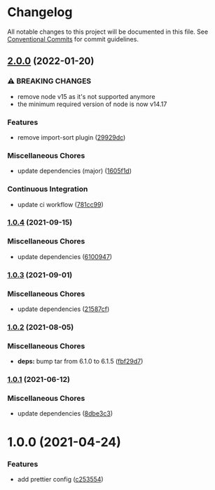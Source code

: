 # Changelog

All notable changes to this project will be documented in this file. See
[Conventional Commits](https://conventionalcommits.org) for commit guidelines.

## [2.0.0](https://github.com/rweich/prettier-config/compare/v1.0.4...v2.0.0) (2022-01-20)


### ⚠ BREAKING CHANGES

* remove node v15 as it's not supported anymore
* the minimum required version of node is now v14.17

### Features

* remove import-sort plugin ([29929dc](https://github.com/rweich/prettier-config/commit/29929dc2f213cffcf79010f3ecf329df89e0249b))


### Miscellaneous Chores

* update dependencies (major) ([1605f1d](https://github.com/rweich/prettier-config/commit/1605f1d9cadadfc0f79105ef16c5aacd45938b6c))


### Continuous Integration

* update ci workflow ([781cc99](https://github.com/rweich/prettier-config/commit/781cc991d0e34c340cb50c8e7692b766a2f5bca3))

### [1.0.4](https://github.com/rweich/prettier-config/compare/v1.0.3...v1.0.4) (2021-09-15)


### Miscellaneous Chores

* update dependencies ([6100947](https://github.com/rweich/prettier-config/commit/61009471dcb6400b377562a7ae81d6d7855f4a9c))

### [1.0.3](https://github.com/rweich/prettier-config/compare/v1.0.2...v1.0.3) (2021-09-01)


### Miscellaneous Chores

* update dependencies ([21587cf](https://github.com/rweich/prettier-config/commit/21587cf4db3f0347f3956200c85f42dc641f9c23))

### [1.0.2](https://github.com/rweich/prettier-config/compare/v1.0.1...v1.0.2) (2021-08-05)


### Miscellaneous Chores

* **deps:** bump tar from 6.1.0 to 6.1.5 ([fbf29d7](https://github.com/rweich/prettier-config/commit/fbf29d7b68a27d7a8235386a69b659c1a14e4cef))

### [1.0.1](https://github.com/rweich/prettier-config/compare/v1.0.0...v1.0.1) (2021-06-12)


### Miscellaneous Chores

* update dependencies ([8dbe3c3](https://github.com/rweich/prettier-config/commit/8dbe3c3be5a715fcd81493b4401af3303fc76a40))

# 1.0.0 (2021-04-24)


### Features

* add prettier config ([c253554](https://github.com/rweich/prettier-config/commit/c2535542da8670c7ebc64eb8bae692f6ac6c3ed9))
